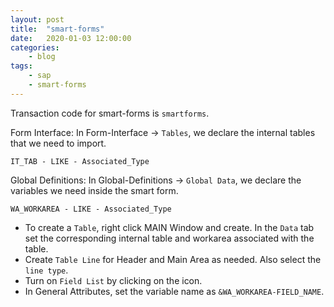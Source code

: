 ```yaml
---
layout: post
title:	"smart-forms"
date:	2020-01-03 12:00:00
categories:
    - blog
tags:
    - sap
    - smart-forms
---
```


Transaction code for smart-forms is `smartforms`. 

Form Interface: In Form-Interface -> `Tables`, we declare the internal tables 
that we need to import.

~~~abap
IT_TAB - LIKE - Associated_Type
~~~

Global Definitions: In Global-Definitions -> `Global Data`, we declare the variables 
we need inside the smart form.

~~~
WA_WORKAREA - LIKE - Associated_Type
~~~

* To create a `Table`, right click MAIN Window and create. In the `Data` tab set the corresponding 
internal table and workarea associated with the table.
* Create `Table Line` for Header and Main Area as needed. Also select the `line type`.
* Turn on `Field List` by clicking on the icon.
* In General Attributes, set the variable name as `&WA_WORKAREA-FIELD_NAME`.

